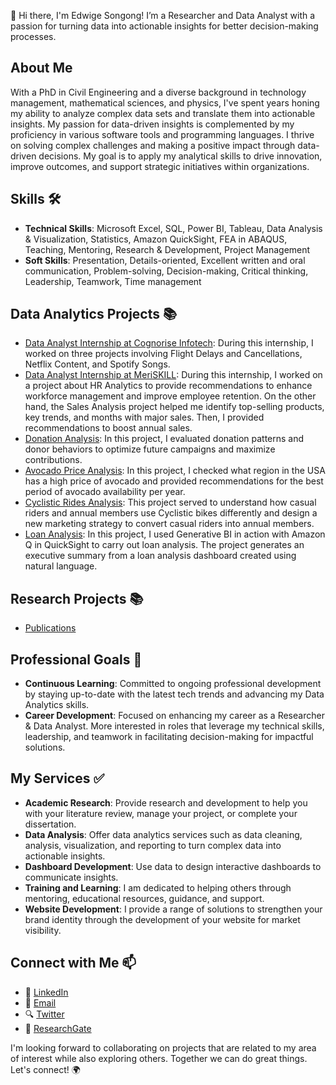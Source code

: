 👋 Hi there, I'm Edwige Songong! I’m a Researcher and Data Analyst with a passion for turning data into actionable insights for better decision-making processes.

## About Me
With a PhD in Civil Engineering and a diverse background in technology management, mathematical sciences, and physics, I've spent years honing my ability to analyze complex data sets and translate them into actionable insights. My passion for data-driven insights is complemented by my proficiency in various software tools and programming languages. I thrive on solving complex challenges and making a positive impact through data-driven decisions. My goal is to apply my analytical skills to drive innovation, improve outcomes, and support strategic initiatives within organizations.

## Skills :hammer_and_wrench:
* **Technical Skills**: Microsoft Excel, SQL, Power BI, Tableau, Data Analysis & Visualization, Statistics, Amazon QuickSight, FEA in ABAQUS, Teaching, Mentoring, Research & Development, Project Management
* **Soft Skills**: Presentation, Details-oriented, Excellent written and oral communication, Problem-solving, Decision-making, Critical thinking, Leadership, Teamwork, Time management

## Data Analytics Projects :books:
* [Data Analyst Internship at Cognorise Infotech](https://github.com/Songonge/CognoRise-Infotech): During this internship, I worked on three projects involving Flight Delays and Cancellations, Netflix Content, and Spotify Songs.
* [Data Analyst Internship at MeriSKILL](https://github.com/Songonge/MeriSKILL): During this internship, I worked on a project about HR Analytics to provide recommendations to enhance workforce management and improve employee retention. On the other hand, the Sales Analysis project helped me identify top-selling products, key trends, and months with major sales. Then, I provided recommendations to boost annual sales.
* [Donation Analysis](https://github.com/Songonge/Data-Analytics-Projects/tree/main/All%20Projects/Donation%20Analysis): In this project, I evaluated donation patterns and donor behaviors to optimize future campaigns and maximize contributions.
* [Avocado Price Analysis](https://github.com/Songonge/Data-Analytics-Projects/tree/main/All%20Projects/Avocado%20Price%20Analysis): In this project, I checked what region in the USA has a high price of avocado and provided recommendations for the best period of avocado availability per year.
* [Cyclistic Rides Analysis](https://github.com/Songonge/Data-Analytics-Projects/tree/main/All%20Projects/Cyclistic%20Rides%20Analysis): This project served to understand how casual riders and annual members use Cyclistic bikes differently and design a new marketing strategy to convert casual riders into annual members.
* [Loan Analysis](https://github.com/Songonge/Data-Analytics-Projects/tree/main/All%20Projects/Loan%20Analysis): In this project, I used Generative BI in action with Amazon Q in QuickSight to carry out loan analysis. The project generates an executive summary from a loan analysis dashboard created using natural language.

## Research Projects :books:
* [Publications](https://www.researchgate.net/profile/Edwige-Songong)


## Professional Goals :dart:
* **Continuous Learning**: Committed to ongoing professional development by staying up-to-date with the latest tech trends and advancing my Data Analytics skills.
* **Career Development**: Focused on enhancing my career as a Researcher & Data Analyst. More interested in roles that leverage my technical skills, leadership, and teamwork in facilitating decision-making for impactful solutions.

## My Services :white_check_mark:
* **Academic Research**: Provide research and development to help you with your literature review, manage your project, or complete your dissertation.
* **Data Analysis**: Offer data analytics services such as data cleaning, analysis, visualization, and reporting to turn complex data into actionable insights.
* **Dashboard Development**: Use data to design interactive dashboards to communicate insights.
* **Training and Learning**: I am dedicated to helping others through mentoring, educational resources, guidance, and support.
* **Website Development**: I provide a range of solutions to strengthen your brand identity through the development of your website for market visibility.

## Connect with Me :mailbox:
* :link: [LinkedIn](https://www.linkedin.com/in/edwige-f-songong/)
* :email: [Email](feulefacksongonge@gmail.com)
* :mag: [Twitter](https://x.com/edwige_songong)
* :blue_book: [ResearchGate](https://www.researchgate.net/profile/Edwige-Songong)

I'm looking forward to collaborating on projects that are related to my area of interest while also exploring others. Together we can do great things. Let's connect! :earth_africa:



<!--
**Songonge/Songonge** is a ✨ _special_ ✨ repository because its `README.md` (this file) appears on your GitHub profile.

Here are some ideas to get you started: -->
